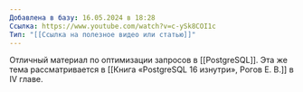 ```yaml
---
Добавлена в базу: 16.05.2024 в 18:28
Ссылка: https://www.youtube.com/watch?v=c-ySk8COI1c
Тип: "[[Ссылка на полезное видео или статью]]"
---
```

Отличный материал по оптимизации запросов в [[PostgreSQL]]. Эта же тема рассматривается в [[Книга «PostgreSQL 16 изнутри», Рогов Е. В.]] в IV главе.